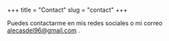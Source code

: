 +++
title = "Contact"
slug = "contact"
+++

Puedes contactarme en mis redes sociales o mi correo alecasdel96@gmail.com .